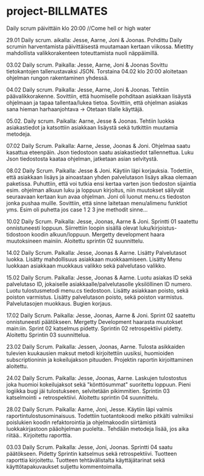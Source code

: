 # project-BILLMATES

Daily scrum päivittäin klo 20:00
//Come hell or high water

29.01 Daily scrum.  aikalla: Jesse, Aarne, Joni & Joonas. Pohdittu Daily scrumin harventamista päivittäisestä muutamaan kertaan viikossa. Mietitty mahdollista valikkorakenteen toteuttamista nuoli näppäimillä. 

03.02 Daily scrum. Paikalla: Jesse, Aarne, Joni & Joonas Sovittu tietokantojen tallenustavaksi JSON.  Torstaina 04.02 klo 20:00 aloitetaan ohjelman rungon rakentaminen yhdessä. 

04.02 Daily scrum. Paikalla: Jesse, Aarne, Joni & Joonas. Tehtiin päävalikkorakenne. Sovittiin, että huomiselle pohditaan asiakkaan lisäystä ohjelmaan ja tapaa tallentaa/lukea tietoa. Sovittiin, että ohjelman asiakas sana hieman harhaanjohtava -> Otetaan tilalle käyttäjä.

05.02. Daily scrum. Paikalla: Aarne, Jesse & Joonas. Tehtiin luokka asiakastiedot ja katsottiin asiakkaan lisäystä sekä tutkittiin muutamia metodeja.

07.02 Daily Scrum. Paikalla: Aarne, Jesse, Joonas & Joni. Ohjelmaa saatu kasattua eteenpäin. Json tiedostoon saatu asiakastiedot tallennettua. Luku Json tiedostosta kaataa ohjelman, jatketaan asian selvitystä. 

08.02 Daily Scrum. Paikalla: Jesse & Joni. Käytiin läpi korjauksia. Todettiin, että asiakkaan lisäys ja ainoastaan yhden palvelutason lisäys alkaa olemaan paketissa. Puhuttiin, että voi tutkia ensi kertaa varten json tiedoston sijaintia esim. ohjelman alkuun luku ja loppuun kirjoitus, niin muutokset säilyvät seuraavaan kertaan kun avaa ohjelman. Joni oli luonut menu.cs tiedoston jonka pushaa muille. Sovittiin, että sinne laitetaan menu/alimenu funktiot yms. Esim oli puhetta jos case 1 2 3 jne methodit sinne... 

10.02 Daily Scrum. Paikalla: Jesse, Joonas, Aarne & Joni. Sprintti 01 saatettu onnistuneesti loppuun. Siirrettiin loopin sisällä olevat luku/kirjoistus-tidostoon koodin alkuun/loppuun. Mergetty development haara muutoksineen mainiin. Aloitettu sprintin 02 suunnittelu. 

14.02 Daily Scrum. Paikalla: Jesse, Joonas & Aarne. Lisätty Palvelutasot luokka. Lisätty mahdollisuus asiakkaan muokkaamiseen. Lisätty Menu luokkaan asiakkaan muokkaus valikko sekä palvelutaso valikko.

15.02 Daily Scrum. Paikalla: Jesse, Joonas & Aarne. Luotu asiakas ID sekä palvelutaso ID, jokaiselle asiakkaalle/palvelutasolle yksilöllinen ID numero. Luotu tulostusmetodi menu.cs tiedostoon. Lisätty asiakkaan poisto, sekä poiston varmistus. Lisätty palvelutason poisto, sekä poiston varmistus. Palvelutasojen muokkaus. Bugien korjaus.

17.02 Daily Scrum. Paikalla: Jesse, Joonas, Aarne & Joni. Sprint 02 saatettu onnistuneesti päätökseen. Mergetty Development haarasta muutokset main:iin. Sprint 02 katselmus pidetty. Sprintin 02 retrospektiivi pidetty. Aloitettu Sprintin 03 suunnittelua.

23.02 Daily Scrum. Paikalla: Jessen, Joonas, Aarne. Tulosta asikkaiden tulevien kuukausien maksut metodi kirjoitettiin uusiksi, huomioiden subscriptioninin ja kokeilujakson pituuden. Projektin raportin kirjoittaminen aloitettu.

24.02 Daily Scrum. Paikalla: Jesse, Joonas, Aarne. Laskujen tulostostus joka huomioi kokeilujaksot sekä "könttösummat" suoritettu loppuun. Pieni logiikka bugi jäi tulostukseen, selvitetään pikimmitien. Sprintin 03 katselmointi + retrospektiivi. Aloitettu sprintin 04 suunnittelu.

28.02 Daily Scrum. Paikalla: Aarne, Joni, Jesse. Käytiin läpi valmis raportintulostusominaisuus. Todettiin tuotantokoodi melko pitkälti valmiiksi poislukien koodin refaktorointia ja ohjelmakoodin siirtämistä luokkakirjastoon pääohjelman puolelta.. Tehdään metodeja lisää, jos aika riitää.. Kirjoitettu raporttia. 

03.03 Daily Scrum. Paikalla: Jesse, Joni, Joonas. Sprintti 04 saatu päätökseen. Pidetty Sprintin katselmus sekä retrospektiivi. Tuotteen raporttia kirjoitettu. Tuotteen tehtävälistalta käyttäjätarinat sekä käyttötapakuvaukset suljettu kommentoimalla. 
